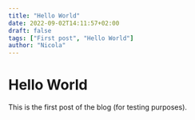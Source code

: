 ```yaml
---
title: "Hello World"
date: 2022-09-02T14:11:57+02:00
draft: false
tags: ["First post", "Hello World"]
author: "Nicola"
---
```


# Hello World

This is the first post of the blog (for testing purposes).

